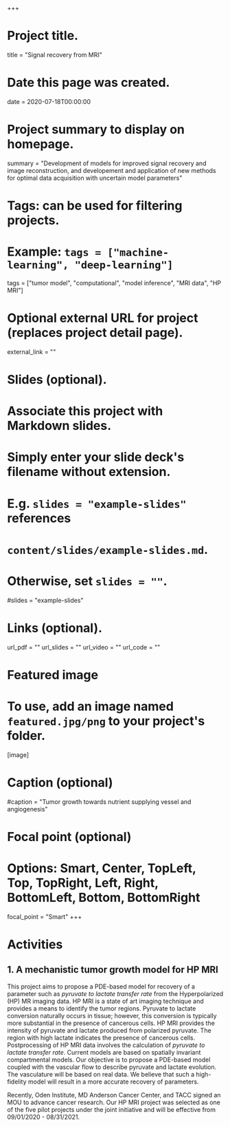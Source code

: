 +++
# Project title.
title = "Signal recovery from MRI"

# Date this page was created.
date = 2020-07-18T00:00:00

# Project summary to display on homepage.
summary = "Development of models for improved signal recovery and image reconstruction, and developement and application of new methods for optimal data acquisition with uncertain model parameters"

# Tags: can be used for filtering projects.
# Example: `tags = ["machine-learning", "deep-learning"]`
tags = ["tumor model", "computational", "model inference", "MRI data", "HP MRI"]

# Optional external URL for project (replaces project detail page).
external_link = ""

# Slides (optional).
#   Associate this project with Markdown slides.
#   Simply enter your slide deck's filename without extension.
#   E.g. `slides = "example-slides"` references 
#   `content/slides/example-slides.md`.
#   Otherwise, set `slides = ""`.
#slides = "example-slides"

# Links (optional).
url_pdf = ""
url_slides = ""
url_video = ""
url_code = ""


# Featured image
# To use, add an image named `featured.jpg/png` to your project's folder. 
[image]
  # Caption (optional)
  #caption = "Tumor growth towards nutrient supplying vessel and angiogenesis"
  
  # Focal point (optional)
  # Options: Smart, Center, TopLeft, Top, TopRight, Left, Right, BottomLeft, Bottom, BottomRight
  focal_point = "Smart"
+++


# Activities

## 1. A mechanistic tumor growth model for HP MRI

This project aims to propose a PDE-based model for recovery of a parameter such as *pyruvate to lactate transfer rate* from the Hyperpolarized (HP) MR imaging data. HP MRI is a state of art imaging technique and provides a means to identify the tumor regions. Pyruvate to lactate conversion naturally occurs in tissue; however, this conversion is typically more substantial in the presence of cancerous cells. HP MRI provides the intensity of pyruvate and lactate produced from polarized pyruvate. The region with high lactate indicates the presence of cancerous cells. Postprocessing of HP MRI data involves the calculation of *pyruvate to lactate transfer rate*. Current models are based on spatially invariant compartmental models. Our objective is to propose a PDE-based model coupled with the vascular flow to describe pyruvate and lactate evolution. The vasculature will be based on real data. We believe that such a high-fidelity model will result in a more accurate recovery of parameters. 

Recently, Oden Institute, MD Anderson Cancer Center, and TACC signed an MOU to advance cancer research. Our HP MRI project was selected as one of the five pilot projects under the joint initiative and will be effective from 09/01/2020 - 08/31/2021.





